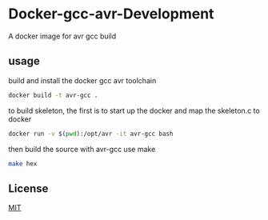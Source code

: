 # Docker-gcc-avr-Development
A docker image for avr gcc build

## usage

build and install the docker gcc avr toolchain

```bash
docker build -t avr-gcc .
```
to build skeleton, the first is to start up the docker and map the skeleton.c to docker

```bash
docker run -v $(pwd):/opt/avr -it avr-gcc bash
```

then build the source with avr-gcc use make

```bash
make hex
```

## License
[MIT](https://github.com/gianricardo/Docker-avr-gcc-Toolchain/blob/master/LICENSE)
